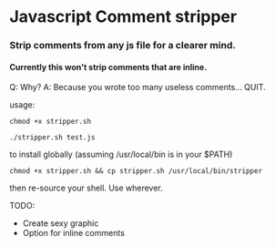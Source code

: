 # Javascript Comment stripper
### Strip comments from any js file for a clearer mind.
#### Currently this won't strip comments that are inline.

Q: Why?
A: Because you wrote too many useless comments... QUIT.

usage:

```chmod +x stripper.sh```

```./stripper.sh test.js```

to install globally (assuming /usr/local/bin is in your $PATH)

```chmod +x stripper.sh && cp stripper.sh /usr/local/bin/stripper```

then re-source your shell. Use wherever.

TODO: 
- Create sexy graphic
- Option for inline comments
